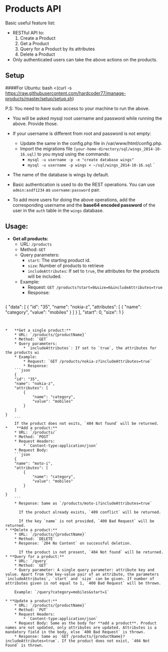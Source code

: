 Products API
===============


Basic useful feature list:

 * RESTful API to:
	1. Create a Product
    2. Get a Product
    3. Query for a Product by its attributes
    4. Delete a Product
 * Only authenticated users can take the above actions on the products.
 


Setup
---
####For Ubuntu:
    bash <(curl -s https://raw.githubusercontent.com/hardcoder77/manage-products/master/setup/setup.sh)
    
P.S: You need to have sudo access to your machine to run the above.

* You will be asked mysql root username and password while running the above.
Provide those.
* If your username is different from root and password is not empty:
	* Update the same in the config.php file in /var/www/html/config.php.
	* Import the migrations file `[your-home-directory/sql/wings_2014-10-16.sql]` to you mysql using the commands:
	 	*  `mysql -u username -p -e "create database wings"`
		* `mysql -u username -p wings < ~/sql/wings_2014-10-16.sql`
`

* The name of the database is wings by default.
* Basic authentication is used to do the REST operations. You can use `admin:asdf1234` as `username:password` pair.
* To add more users for doing the above operations, add the corresponding username and the **base64 encoded password** of the user in the `auth` table in the `wings` database.




Usage:
---

*  **Get all products:**
	* URL: `/products`
    * Method: `GET`
    * Query parameters: 
    	* `start`: The starting product id.
        * `size`: Number of products to retrieve
        * `includeAttributes`: If set to `true`, the attributes for the products will be included.
    * Example:
    	* Request: `GET /products?start=0&size=6&includeAttributes=true`
        * Response:
    ```json
{
    "data": [
        {
            "id": "35",
            "name": "nokia-z",
            "attributes": [
                {
                    "name": "category",
                    "value": "mobiles"
                }
            ]
        }
    ],
    "start": 0,
    "size": 1
}
```

        
*	**Get a single product:**
	* URL: `/products/{productName}`
    * Method: `GET`
    * Query parameters: 
        * `includeAttributes`: If set to `true`, the attributes for the products wi
    * Example:
    	* Request: `GET /products/nokia-z?includeAttributes=true`
        * Response:
    ```json
    {
    "id": "35",
    "name": "nokia-z",
    "attributes": [
        {
            "name": "category",
            "value": "mobiles"
        }
    ]
}
    ```
    If the product does not exits, `404 Not found` will be returned.
*    **Add a product:**
	* URL: `/products/`
    * Method: `POST`
    * Request Headers: 
        * `Content-type:application/json`
    * Request Body:
    ```json
    {
    "name": "moto-i",
    "attributes": [
        {
            "name": "category",
            "value": "mobiles"
        }
    ]
}
    ```
    * Response: Same as `/products/moto-i?includeAttributes=true`
      
      If the product already exists, `409 conflict` will be returned.
      
      If the key `name` is not provided, `400 Bad Request` will be returned.
* **Delete a product:**      
	* URL: `/products/{productName}`
    * Method: `DELETE`
    * Response: `204 No Content` on successful deletion.
    
      If the product is not present, `404 Not found` will be returned.
* **Query for a product:**      
	* URL: `/query`
    * Method: `GET`
    * Query parameter: A single query parameter: attribute key and value. Apart from the key-value pair of an attribute, the parameters `includeAttributes`, `start` and `size` can be given. If number of attributes given is not equal to 1, `400 Bad Request` will be thrown. 
    
    Example: `/query?category=mobiles&start=1`

* **Update a product:**
	* URL: `/products/{productName}`
	* Method: `PUT`
	* Request Headers: 
	    * `Content-type:application/json`
	* Request Body: Same as the body for **add a product**. Product names are not updated, only attributes are updated. Attributes is a mandatory field in the body, else `400 Bad Request` is thrown.
	* Response: Same as `GET /products/{productName}?includeAttributes=true`. If the product does not exist, `404 Not Found` is thrown.
	
      
      

	

